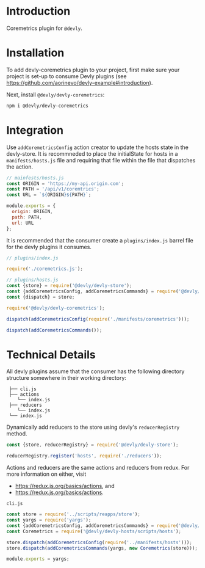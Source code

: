 # Introduction

Coremetrics plugin for `@devly`.

# Installation

To add devly-coremetrics plugin to your project, first make sure your project is set-up to consume Devly plugins (see https://github.com/aorinevo/devly-example#introduction).

Next, install `@devly/devly-coremetrics`:

```bash
npm i @devly/devly-coremetrics
```

# Integration

Use `addCoremetricsConfig` action creator to update the hosts state in the devly-store.  It is recommneded to place the initialState for hosts in a `manifests/hosts.js` file and requiring that file within the file that dispatches the action.

```js
// mainfests/hosts.js
const ORIGIN = 'https://my-api.origin.com';
const PATH = '/api/v1/coremtrics';
const URL = `${ORIGIN}${PATH}`;

module.exports = {
  origin: ORIGIN,
  path: PATH,
  url: URL
};
```

It is recommended that the consumer create a `plugins/index.js` barrel file for the devly plugins it consumes.

```js
// plugins/index.js

require('./coremetrics.js');

// plugins/hosts.js
const {store} = require('@devly/devly-store');
const {addCoremetricsConfig, addCoremetricsCommands} = require('@devly/devly-coremetrics/actions');
const {dispatch} = store;

require('@devly/devly-coremetrics');

dispatch(addCoremetricsConfig(require('./manifests/coremetrics')));

dispatch(addCoremetricsCommands());
```

# Technical Details

All devly plugins assume that the consumer has the following directory structure somewhere in their working directory:
```
 ├── cli.js
 ├── actions
    └── index.js
 ├── reducers
    └── index.js
 └── index.js
```

Dynamically add reducers to the store using devly's `reducerRegistry` method.
```js
const {store, reducerRegistry} = require('@devly/devly-store');

reducerRegistry.register('hosts', require('./reducers'));
```

Actions and reducers are the same actions and reducers from redux.  For more information on either, visit
 - https://redux.js.org/basics/actions, and
 - https://redux.js.org/basics/actions.

`cli.js`

```js
const store = require('../scripts/reapps/store');
const yargs = require('yargs');
const {addCoremetricsConfig, addCoremetricsCommands} = require('@devly/devly-hosts/actions');
const Coremetrics = require('@devly/devly-hosts/scripts/hosts');

store.dispatch(addCoremetricsConfig(require('../manifests/hosts')));
store.dispatch(addCoremetricsCommands(yargs, new Coremetrics(store)));

module.exports = yargs;
```
